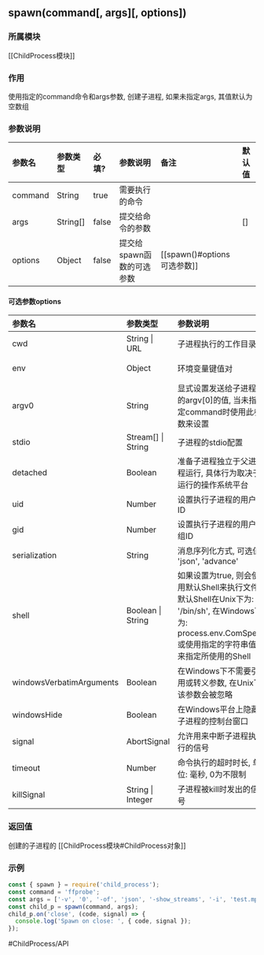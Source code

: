 ## spawn(command\[, args\]\[, options\])
### 所属模块
[[ChildProcess模块]]

### 作用
使用指定的command命令和args参数, 创建子进程, 如果未指定args, 其值默认为空数组

### 参数说明
|参数名|参数类型|必填?|参数说明|备注|默认值|
|:-|:-|:-|:-|:-|:-|
|command|String|true|需要执行的命令|||
|args|String[]|false|提交给命令的参数||[]|
|options|Object|false|提交给spawn函数的可选参数|[[spawn()#options可选参数]]||

#### 可选参数options
|参数名|参数类型|参数说明|默认值|
|:-|:-|:-|:-|
|cwd|String \| URL|子进程执行的工作目录|父进程的process.cwd()|
|env|Object|环境变量键值对|父进程的processs.env|
|argv0|String|显式设置发送给子进程的argv[0]的值, 当未指定command时使用此参数来设置||
|stdio|Stream[] \| String|子进程的stdio配置||
|detached|Boolean|准备子进程独立于父进程运行, 具体行为取决于运行的操作系统平台||
|uid|Number|设置执行子进程的用户ID||
|gid|Number|设置执行子进程的用户组ID||
|serialization|String|消息序列化方式, 可选值: 'json', 'advance'|'json'|
|shell|Boolean \| String|如果设置为true, 则会使用默认Shell来执行文件, 默认Shell在Unix下为: '/bin/sh', 在Windows下为: process.env.ComSpec, 或使用指定的字符串值来指定所使用的Shell|false|
|windowsVerbatimArguments|Boolean|在Windows下不需要引用或转义参数, 在Unix下该参数会被忽略|false|
|windowsHide|Boolean|在Windows平台上隐藏子进程的控制台窗口|false|
|signal|AbortSignal|允许用来中断子进程执行的信号||
|timeout|Number|命令执行的超时时长, 单位: 毫秒, 0为不限制|0|
|killSignal|String \| Integer|子进程被kill时发出的信号|'SIGTERM'|

### 返回值
创建的子进程的 [[ChildProcess模块#ChildProcess对象]]

### 示例
```javascript
const { spawn } = require('child_process');
const command = 'ffprobe';
const args = ['-v', '0', '-of', 'json', '-show_streams', '-i', 'test.mp4']
const child_p = spawn(command, args);
child_p.on('close', (code, signal) => {
  console.log('Spawn on close: ', { code, signal });
});
```

#ChildProcess/API 